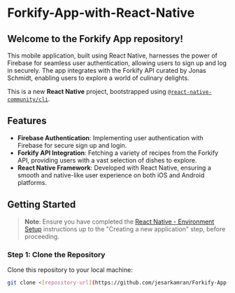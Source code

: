 # Forkify-App-with-React-Native

## Welcome to the Forkify App repository!
This mobile application, built using React Native, harnesses the power of Firebase for seamless user authentication, allowing users to sign up and log in securely. The app integrates with the Forkify API curated by Jonas Schmidt, enabling users to explore a world of culinary delights.

This is a new **React Native** project, bootstrapped using [`@react-native-community/cli`](https://github.com/react-native-community/cli).

## Features

- **Firebase Authentication**: Implementing user authentication with Firebase for secure sign up and login.
- **Forkify API Integration**: Fetching a variety of recipes from the Forkify API, providing users with a vast selection of dishes to explore.
- **React Native Framework**: Developed with React Native, ensuring a smooth and native-like user experience on both iOS and Android platforms.

## Getting Started

> **Note**: Ensure you have completed the [React Native - Environment Setup](https://reactnative.dev/docs/environment-setup) instructions up to the "Creating a new application" step, before proceeding.

### Step 1: Clone the Repository

Clone this repository to your local machine:

```bash
git clone <[repository-url](https://github.com/jesarkamran/Forkify-App-with-React-Native)https://github.com/jesarkamran/Forkify-App-with-React-Native>
